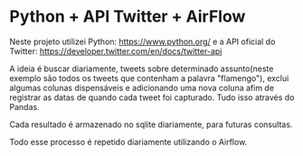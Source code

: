 # Python + API Twitter + AirFlow

Neste projeto utilizei Python: https://www.python.org/ e a API oficial do Twitter: https://developer.twitter.com/en/docs/twitter-api

A ideia é buscar diariamente, tweets sobre determinado assunto(neste exemplo são todos os tweets que contenham a palavra "flamengo"), exclui algumas colunas dispensáveis e adicionando uma nova coluna afim de registrar as datas de quando cada tweet foi capturado. Tudo isso através do Pandas.

Cada resultado é armazenado no sqlite diariamente, para futuras consultas.

Todo esse processo é repetido diariamente utilizando o Airflow.

